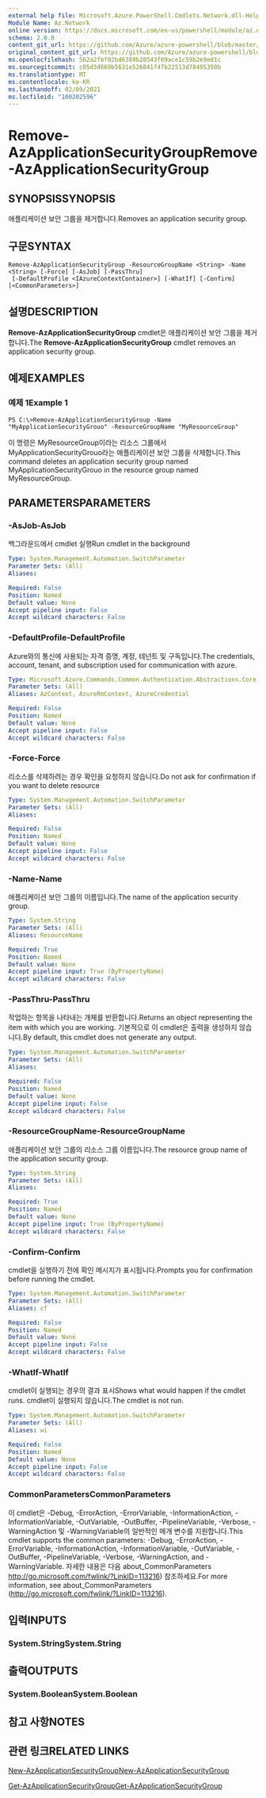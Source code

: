 ```yaml
---
external help file: Microsoft.Azure.PowerShell.Cmdlets.Network.dll-Help.xml
Module Name: Az.Network
online version: https://docs.microsoft.com/en-us/powershell/module/az.network/remove-azapplicationsecuritygroup
schema: 2.0.0
content_git_url: https://github.com/Azure/azure-powershell/blob/master/src/Network/Network/help/Remove-AzApplicationSecurityGroup.md
original_content_git_url: https://github.com/Azure/azure-powershell/blob/master/src/Network/Network/help/Remove-AzApplicationSecurityGroup.md
ms.openlocfilehash: 562a2fbf02bd6389b28543f09ace1c59b2e9ed1c
ms.sourcegitcommit: c05d3d669b5631e526841f47b22513d78495350b
ms.translationtype: MT
ms.contentlocale: ko-KR
ms.lasthandoff: 02/09/2021
ms.locfileid: "100202596"
---
```

# <span data-ttu-id="b367f-101">Remove-AzApplicationSecurityGroup</span><span class="sxs-lookup"><span data-stu-id="b367f-101">Remove-AzApplicationSecurityGroup</span></span>

## <span data-ttu-id="b367f-102">SYNOPSIS</span><span class="sxs-lookup"><span data-stu-id="b367f-102">SYNOPSIS</span></span>
<span data-ttu-id="b367f-103">애플리케이션 보안 그룹을 제거합니다.</span><span class="sxs-lookup"><span data-stu-id="b367f-103">Removes an application security group.</span></span>

## <span data-ttu-id="b367f-104">구문</span><span class="sxs-lookup"><span data-stu-id="b367f-104">SYNTAX</span></span>

```
Remove-AzApplicationSecurityGroup -ResourceGroupName <String> -Name <String> [-Force] [-AsJob] [-PassThru]
 [-DefaultProfile <IAzureContextContainer>] [-WhatIf] [-Confirm] [<CommonParameters>]
```

## <span data-ttu-id="b367f-105">설명</span><span class="sxs-lookup"><span data-stu-id="b367f-105">DESCRIPTION</span></span>
<span data-ttu-id="b367f-106">**Remove-AzApplicationSecurityGroup** cmdlet은 애플리케이션 보안 그룹을 제거합니다.</span><span class="sxs-lookup"><span data-stu-id="b367f-106">The **Remove-AzApplicationSecurityGroup** cmdlet removes an application security group.</span></span>

## <span data-ttu-id="b367f-107">예제</span><span class="sxs-lookup"><span data-stu-id="b367f-107">EXAMPLES</span></span>

### <span data-ttu-id="b367f-108">예제 1</span><span class="sxs-lookup"><span data-stu-id="b367f-108">Example 1</span></span>
```
PS C:\>Remove-AzApplicationSecurityGroup -Name "MyApplicationSecurityGrouo" -ResourceGroupName "MyResourceGroup"
```

<span data-ttu-id="b367f-109">이 명령은 MyResourceGroup이라는 리소스 그룹에서 MyApplicationSecurityGrouo라는 애플리케이션 보안 그룹을 삭제합니다.</span><span class="sxs-lookup"><span data-stu-id="b367f-109">This command deletes an application security group named MyApplicationSecurityGrouo in the resource group named MyResourceGroup.</span></span>

## <span data-ttu-id="b367f-110">PARAMETERS</span><span class="sxs-lookup"><span data-stu-id="b367f-110">PARAMETERS</span></span>

### <span data-ttu-id="b367f-111">-AsJob</span><span class="sxs-lookup"><span data-stu-id="b367f-111">-AsJob</span></span>
<span data-ttu-id="b367f-112">백그라운드에서 cmdlet 실행</span><span class="sxs-lookup"><span data-stu-id="b367f-112">Run cmdlet in the background</span></span>

```yaml
Type: System.Management.Automation.SwitchParameter
Parameter Sets: (All)
Aliases:

Required: False
Position: Named
Default value: None
Accept pipeline input: False
Accept wildcard characters: False
```

### <span data-ttu-id="b367f-113">-DefaultProfile</span><span class="sxs-lookup"><span data-stu-id="b367f-113">-DefaultProfile</span></span>
<span data-ttu-id="b367f-114">Azure와의 통신에 사용되는 자격 증명, 계정, 테넌트 및 구독입니다.</span><span class="sxs-lookup"><span data-stu-id="b367f-114">The credentials, account, tenant, and subscription used for communication with azure.</span></span>

```yaml
Type: Microsoft.Azure.Commands.Common.Authentication.Abstractions.Core.IAzureContextContainer
Parameter Sets: (All)
Aliases: AzContext, AzureRmContext, AzureCredential

Required: False
Position: Named
Default value: None
Accept pipeline input: False
Accept wildcard characters: False
```

### <span data-ttu-id="b367f-115">-Force</span><span class="sxs-lookup"><span data-stu-id="b367f-115">-Force</span></span>
<span data-ttu-id="b367f-116">리소스를 삭제하려는 경우 확인을 요청하지 않습니다.</span><span class="sxs-lookup"><span data-stu-id="b367f-116">Do not ask for confirmation if you want to delete resource</span></span>

```yaml
Type: System.Management.Automation.SwitchParameter
Parameter Sets: (All)
Aliases:

Required: False
Position: Named
Default value: None
Accept pipeline input: False
Accept wildcard characters: False
```

### <span data-ttu-id="b367f-117">-Name</span><span class="sxs-lookup"><span data-stu-id="b367f-117">-Name</span></span>
<span data-ttu-id="b367f-118">애플리케이션 보안 그룹의 이름입니다.</span><span class="sxs-lookup"><span data-stu-id="b367f-118">The name of the application security group.</span></span>

```yaml
Type: System.String
Parameter Sets: (All)
Aliases: ResourceName

Required: True
Position: Named
Default value: None
Accept pipeline input: True (ByPropertyName)
Accept wildcard characters: False
```

### <span data-ttu-id="b367f-119">-PassThru</span><span class="sxs-lookup"><span data-stu-id="b367f-119">-PassThru</span></span>
<span data-ttu-id="b367f-120">작업하는 항목을 나타내는 개체를 반환합니다.</span><span class="sxs-lookup"><span data-stu-id="b367f-120">Returns an object representing the item with which you are working.</span></span> <span data-ttu-id="b367f-121">기본적으로 이 cmdlet은 출력을 생성하지 않습니다.</span><span class="sxs-lookup"><span data-stu-id="b367f-121">By default, this cmdlet does not generate any output.</span></span>

```yaml
Type: System.Management.Automation.SwitchParameter
Parameter Sets: (All)
Aliases:

Required: False
Position: Named
Default value: None
Accept pipeline input: False
Accept wildcard characters: False
```

### <span data-ttu-id="b367f-122">-ResourceGroupName</span><span class="sxs-lookup"><span data-stu-id="b367f-122">-ResourceGroupName</span></span>
<span data-ttu-id="b367f-123">애플리케이션 보안 그룹의 리소스 그룹 이름입니다.</span><span class="sxs-lookup"><span data-stu-id="b367f-123">The resource group name of the application security group.</span></span>

```yaml
Type: System.String
Parameter Sets: (All)
Aliases:

Required: True
Position: Named
Default value: None
Accept pipeline input: True (ByPropertyName)
Accept wildcard characters: False
```

### <span data-ttu-id="b367f-124">-Confirm</span><span class="sxs-lookup"><span data-stu-id="b367f-124">-Confirm</span></span>
<span data-ttu-id="b367f-125">cmdlet을 실행하기 전에 확인 메시지가 표시됩니다.</span><span class="sxs-lookup"><span data-stu-id="b367f-125">Prompts you for confirmation before running the cmdlet.</span></span>

```yaml
Type: System.Management.Automation.SwitchParameter
Parameter Sets: (All)
Aliases: cf

Required: False
Position: Named
Default value: None
Accept pipeline input: False
Accept wildcard characters: False
```

### <span data-ttu-id="b367f-126">-WhatIf</span><span class="sxs-lookup"><span data-stu-id="b367f-126">-WhatIf</span></span>
<span data-ttu-id="b367f-127">cmdlet이 실행되는 경우의 결과 표시</span><span class="sxs-lookup"><span data-stu-id="b367f-127">Shows what would happen if the cmdlet runs.</span></span>
<span data-ttu-id="b367f-128">cmdlet이 실행되지 않습니다.</span><span class="sxs-lookup"><span data-stu-id="b367f-128">The cmdlet is not run.</span></span>

```yaml
Type: System.Management.Automation.SwitchParameter
Parameter Sets: (All)
Aliases: wi

Required: False
Position: Named
Default value: None
Accept pipeline input: False
Accept wildcard characters: False
```

### <span data-ttu-id="b367f-129">CommonParameters</span><span class="sxs-lookup"><span data-stu-id="b367f-129">CommonParameters</span></span>
<span data-ttu-id="b367f-130">이 cmdlet은 -Debug, -ErrorAction, -ErrorVariable, -InformationAction, -InformationVariable, -OutVariable, -OutBuffer, -PipelineVariable, -Verbose, -WarningAction 및 -WarningVariable의 일반적인 매개 변수를 지원합니다.</span><span class="sxs-lookup"><span data-stu-id="b367f-130">This cmdlet supports the common parameters: -Debug, -ErrorAction, -ErrorVariable, -InformationAction, -InformationVariable, -OutVariable, -OutBuffer, -PipelineVariable, -Verbose, -WarningAction, and -WarningVariable.</span></span> <span data-ttu-id="b367f-131">자세한 내용은 다음 about_CommonParameters http://go.microsoft.com/fwlink/?LinkID=113216) 참조하세요.</span><span class="sxs-lookup"><span data-stu-id="b367f-131">For more information, see about_CommonParameters (http://go.microsoft.com/fwlink/?LinkID=113216).</span></span>

## <span data-ttu-id="b367f-132">입력</span><span class="sxs-lookup"><span data-stu-id="b367f-132">INPUTS</span></span>

### <span data-ttu-id="b367f-133">System.String</span><span class="sxs-lookup"><span data-stu-id="b367f-133">System.String</span></span>

## <span data-ttu-id="b367f-134">출력</span><span class="sxs-lookup"><span data-stu-id="b367f-134">OUTPUTS</span></span>

### <span data-ttu-id="b367f-135">System.Boolean</span><span class="sxs-lookup"><span data-stu-id="b367f-135">System.Boolean</span></span>

## <span data-ttu-id="b367f-136">참고 사항</span><span class="sxs-lookup"><span data-stu-id="b367f-136">NOTES</span></span>

## <span data-ttu-id="b367f-137">관련 링크</span><span class="sxs-lookup"><span data-stu-id="b367f-137">RELATED LINKS</span></span>

[<span data-ttu-id="b367f-138">New-AzApplicationSecurityGroup</span><span class="sxs-lookup"><span data-stu-id="b367f-138">New-AzApplicationSecurityGroup</span></span>](./New-AzApplicationSecurityGroup.md)

[<span data-ttu-id="b367f-139">Get-AzApplicationSecurityGroup</span><span class="sxs-lookup"><span data-stu-id="b367f-139">Get-AzApplicationSecurityGroup</span></span>](./Get-AzApplicationSecurityGroup.md)
